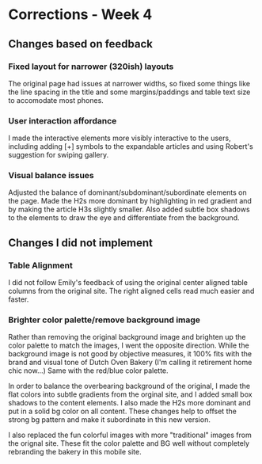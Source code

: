 # Corrections - Week 4
## Changes based on feedback

### Fixed layout for narrower (320ish) layouts

The original page had issues at narrower widths, so fixed some things like the line spacing in the title and some margins/paddings and table text size to accomodate most phones.

### User interaction affordance
I made the interactive elements more visibly interactive to the users, including adding [+] symbols to the expandable articles and using Robert's suggestion for swiping gallery. 

### Visual balance issues
Adjusted the balance of dominant/subdominant/subordinate elements on the page. Made the H2s more dominant by highlighting in red gradient and by making the article H3s slightly smaller. Also added subtle box shadows to the elements to draw the eye and differentiate from the background.

## Changes I did not implement

### Table Alignment
I did not follow Emily's feedback of using the original center aligned table columns from the original site. The right aligned cells read much easier and faster.

### Brighter color palette/remove background image
Rather than removing the original background image and brighten up the color palette to match the images, I went the opposite direction. While the background image is not good by objective measures, it 100% fits with the brand and visual tone of Dutch Oven Bakery (I'm calling it retirement home chic now...) Same with the red/blue color palette. 

In order to balance the overbearing background of the original, I made the flat colors into subtle gradients from the orginal site, and I added small box shadows to the content elements. I also made the H2s more dominant and put in a solid bg color on all content. These changes help to offset the strong bg pattern and make it subordinate in this new version.

I also replaced the fun colorful images with more "traditional" images from the orignal site. These fit the color palette and BG well without completely rebranding the bakery in this mobile site.